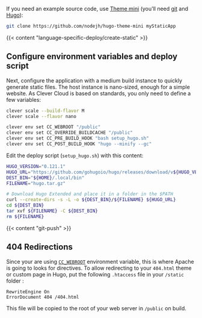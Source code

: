 
If you need an example source code, use [Theme mini](https://github.com/nodejh/hugo-theme-mini) (you'll need [git](https://git-scm.com/book/en/v2/Getting-Started-Installing-Git) and [Hugo](https://gohugo.io/installation/)):

```bash
git clone https://github.com/nodejh/hugo-theme-mini myStaticApp
```

{{< content "language-specific-deploy/create-static" >}}

## Configure environment variables and deploy script

Next, configure the application with a medium build instance to quickly generate static files. The host instance is nano-sized, enough for a simple website. As Clever Cloud is based on standards, you only need to define a few variables:

```bash
clever scale --build-flavor M
clever scale --flavor nano

clever env set CC_WEBROOT "/public"
clever env set CC_OVERRIDE_BUILDCACHE "/public"
clever env set CC_PRE_BUILD_HOOK "bash setup_hugo.sh"
clever env set CC_POST_BUILD_HOOK "hugo --minify --gc"
```

Edit the deploy script (`setup_hugo.sh`) with this content:

```bash
HUGO_VERSION="0.121.1"
HUGO_URL="https://github.com/gohugoio/hugo/releases/download/v${HUGO_VERSION}/hugo_extended_${HUGO_VERSION}_linux-amd64.tar.gz"
DEST_BIN="${HOME}/.local/bin"
FILENAME="hugo.tar.gz"

# Download Hugo Extended and place it in a folder in the $PATH
curl --create-dirs -s -L -o ${DEST_BIN}/${FILENAME} ${HUGO_URL}
cd ${DEST_BIN}
tar xvf ${FILENAME} -C ${DEST_BIN}
rm ${FILENAME}
```

{{< content "git-push" >}}

## 404 Redirections

Since your are using [`CC_WEBROOT`](../../doc/reference/reference-environment-variables/#php) environment variable, this is where Apache is going to looks for directives. To allow redirecting to your `404.html` theme or custom page in Hugo, put the following `.htaccess` file in your `/static` folder :

```ApacheConf {filename=".htaccess"}
RewriteEngine On
ErrorDocument 404 /404.html
```

This file will be copied to the root of your web server in `/public` on build.


